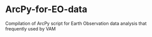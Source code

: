# ArcPy-for-EO-data
Compilation of ArcPy script for Earth Observation data analysis that frequently used by VAM
